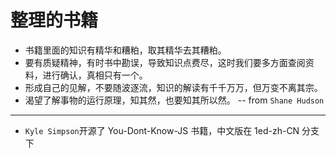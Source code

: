 # 整理的书籍

- 书籍里面的知识有精华和糟粕，取其精华去其糟粕。
- 要有质疑精神，有时书中勘误，导致知识点费尽，这时我们要多方面查阅资料，进行确认，真相只有一个。
- 形成自己的见解，不要随波逐流，知识的解读有千千万万，但万变不离其宗。
- 渴望了解事物的运行原理，知其然，也要知其所以然。 -- from `Shane Hudson`

---

- `Kyle Simpson`开源了 You-Dont-Know-JS 书籍，中文版在 1ed-zh-CN 分支下
